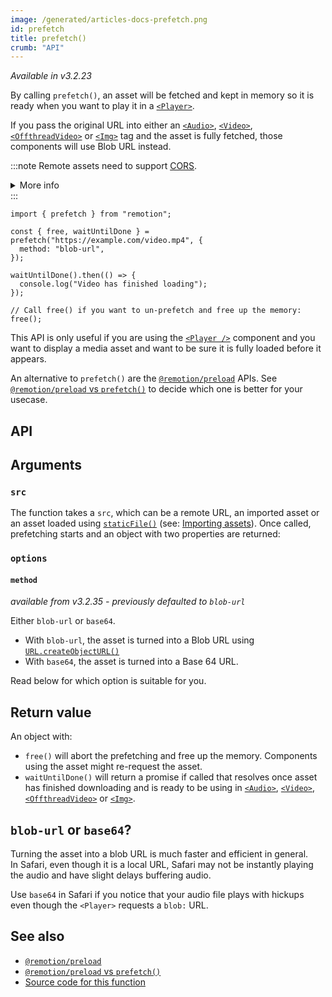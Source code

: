 ```yaml
---
image: /generated/articles-docs-prefetch.png
id: prefetch
title: prefetch()
crumb: "API"
---
```


_Available in v3.2.23_

By calling `prefetch()`, an asset will be fetched and kept in memory so it is ready when you want to play it in a [`<Player>`](/docs/player).

If you pass the original URL into either an [`<Audio>`](/docs/audio), [`<Video>`](/docs/video), [`<OffthreadVideo>`](/docs/offthreadvideo) or [`<Img>`](/docs/img) tag and the asset is fully fetched, those components will use Blob URL instead.

:::note
Remote assets need to support [CORS](https://developer.mozilla.org/en-US/docs/Web/HTTP/CORS).

<details>
<summary>More info</summary>
<ul>
<li>
Remotion's origin is usually <code>http://localhost:3000</code>, but it may be different if rendering on Lambda or the port is busy.
</li>
<li>
You can <a href="/docs/chromium-flags#--disable-web-security">disable CORS</a> during renders.
</li>
</ul>
</details>
:::

```tsx twoslash
import { prefetch } from "remotion";

const { free, waitUntilDone } = prefetch("https://example.com/video.mp4", {
  method: "blob-url",
});

waitUntilDone().then(() => {
  console.log("Video has finished loading");
});

// Call free() if you want to un-prefetch and free up the memory:
free();
```

This API is only useful if you are using the [`<Player />`](/docs/player) component and you want to display a media asset and want to be sure it is fully loaded before it appears.

An alternative to `prefetch()` are the [`@remotion/preload`](/docs/preload) APIs. See [`@remotion/preload` vs `prefetch()`](/docs/player/preloading#remotionpreload-vs-prefetch) to decide which one is better for your usecase.

## API

## Arguments

### `src`

The function takes a `src`, which can be a remote URL, an imported asset or an asset loaded using [`staticFile()`](/docs/staticfile) (see: [Importing assets](/docs/assets)). Once called, prefetching starts and an object with two properties are returned:

### `options`

#### `method`

_available from v3.2.35 - previously defaulted to `blob-url`_

Either `blob-url` or `base64`.

- With `blob-url`, the asset is turned into a Blob URL using [`URL.createObjectURL()`](https://developer.mozilla.org/en-US/docs/Web/API/URL/createObjectURL)
- With `base64`, the asset is turned into a Base 64 URL.

Read below for which option is suitable for you.

## Return value

An object with:

- `free()` will abort the prefetching and free up the memory. Components using the asset might re-request the asset.
- `waitUntilDone()` will return a promise if called that resolves once asset has finished downloading and is ready to be using in [`<Audio>`](/docs/audio), [`<Video>`](/docs/video), [`<OffthreadVideo>`](/docs/offthreadvideo) or [`<Img>`](/docs/img).

## `blob-url` or `base64`?

Turning the asset into a blob URL is much faster and efficient in general.  
In Safari, even though it is a local URL, Safari may not be instantly playing the audio and have slight delays buffering audio.

Use `base64` in Safari if you notice that your audio file plays with hickups even though the `<Player>` requests a `blob:` URL.

## See also

- [`@remotion/preload`](/docs/preload)
- [`@remotion/preload` vs `prefetch()`](/docs/player/preloading#remotionpreload-vs-prefetch)
- [Source code for this function](https://github.com/remotion-dev/remotion/blob/main/packages/core/src/prefetch.ts)
